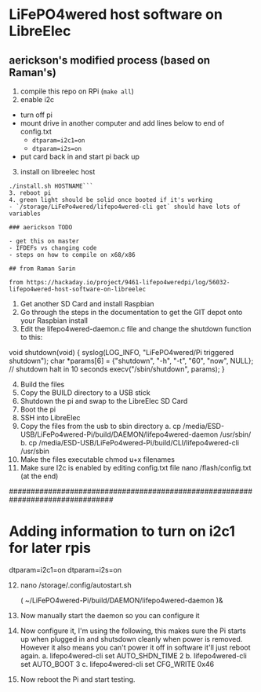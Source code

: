 # LiFePO4wered host software on LibreElec

## aerickson's modified process (based on Raman's)

1. compile this repo on RPi (`make all`)
2. enable i2c
  - turn off pi
  - mount drive in another computer and add lines below to end of config.txt
    - `dtparam=i2c1=on`
    - `dtparam=i2s=on`
  - put card back in and start pi back up
3. install on libreelec host
  ```cd libreelec
  ./install.sh HOSTNAME```
3. reboot pi
4. green light should be solid once booted if it's working
  - `/storage/LiFePo4wered/lifepo4wered-cli get` should have lots of variables

### aerickson TODO

- get this on master
  - IFDEFs vs changing code
- steps on how to compile on x68/x86

## from Raman Sarin

from https://hackaday.io/project/9461-lifepo4weredpi/log/56032-lifepo4wered-host-software-on-libreelec

```
1. Get another SD Card and install Raspbian
2. Go through the steps in the documentation to get the GIT depot onto your Raspbian install
3. Edit the lifepo4wered-daemon.c file and change the shutdown function to this:

void shutdown(void) {
  syslog(LOG_INFO, "LiFePO4wered/Pi triggered shutdown");
  char *params[6] = {"shutdown", "-h", "-t", "60", "now", NULL}; // shutdown halt in 10 seconds
  execv("/sbin/shutdown", params);
}

4. Build the files
5. Copy the BUILD directory to a USB stick
6. Shutdown the pi and swap to the LibreElec SD Card
7. Boot the pi
8. SSH into LibreElec 
9. Copy the files from the usb to sbin directory 
	a.  cp /media/ESD-USB/LiFePo4wered-Pi/build/DAEMON/lifepo4wered-daemon /usr/sbin/
	b.  cp /media/ESD-USB/LiFePo4wered-Pi/build/CLI/lifepo4wered-cli /usr/sbin
10. Make the files executable chmod u+x filenames
11. Make sure I2c is enabled by editing config.txt file
nano /flash/config.txt (at the end)

################################################################################
# Adding information to turn on i2c1 for later rpis
dtparam=i2c1=on
dtparam=i2s=on

12. nano /storage/.config/autostart.sh
	
	(
	        ~/LiFePO4wered-Pi/build/DAEMON/lifepo4wered-daemon
	)&
	
13. Now manually start the daemon so you can configure it
14. Now configure it, I'm using the following, this makes sure the Pi starts up when plugged in and shutsdown cleanly when power is removed. However it also means you can't power it off in software it'll just reboot again.
	a. lifepo4wered-cli set AUTO_SHDN_TIME 2
	b. lifepo4wered-cli set AUTO_BOOT 3
	c. lifepo4wered-cli set CFG_WRITE 0x46 
15. Now reboot the Pi and start testing.
```
